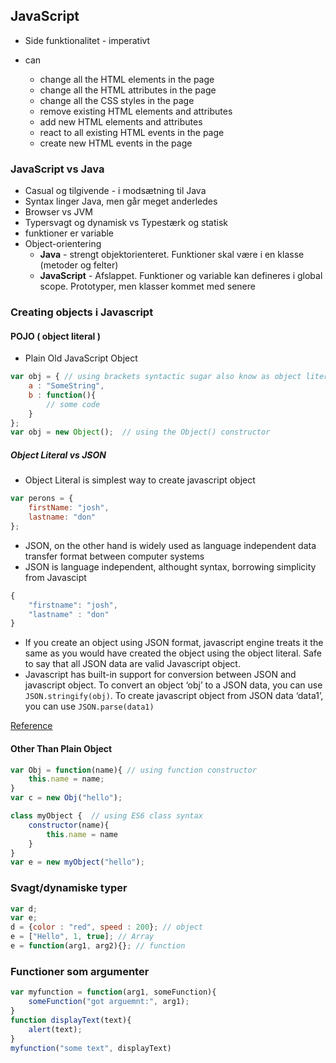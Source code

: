 ## JavaScript

- Side funktionalitet - imperativt

- can
  - change all the HTML elements in the page
  - change all the HTML attributes in the page
  - change all the CSS styles in the page
  - remove existing HTML elements and attributes
  - add new HTML elements and attributes
  - react to all existing HTML events in the page
  - create new HTML events in the page

###  JavaScript vs Java

- Casual og tilgivende - i modsætning til Java
- Syntax linger Java, men går meget anderledes
- Browser vs JVM
- Typersvagt og dynamisk vs Typestærk og statisk
- funktioner er variable
- Object-orientering
  - **Java** - strengt objektorienteret. Funktioner skal være i en klasse (metoder og felter)
  - **JavaScript** - Afslappet. Funktioner og variable kan defineres i global scope. Prototyper, men klasser kommet med senere

### Creating objects i Javascript 

#### POJO ( object literal  )

- Plain Old JavaScript Object

```javascript
var obj = { // using brackets syntactic sugar also know as object literal
    a : "SomeString",
    b : function(){
        // some code
    }
}; 
var obj = new Object();  // using the Object() constructor
```

##### Object Literal vs JSON

- Object Literal is simplest way to create javascript object

```javascript
var perons = {
    firstName: "josh",
    lastname: "don"
};
```

- JSON, on the other hand is widely used as language independent data transfer format between computer systems
- JSON is language independent, althought syntax, borrowing simplicity from Javascipt

```javascript
{
    "firstname": "josh",
    "lastname" : "don"
}
```

- If you create an object using JSON format, javascript engine treats it the same as you would have created the object using the object literal. Safe to say that all JSON data are valid Javascript object.
- Javascript has built-in support for conversion between JSON and javascript object. To convert an object ‘obj’ to a JSON data, you can use `JSON.stringify(obj)`. To create javascript object from JSON data ‘data1’, you can use `JSON.parse(data1)`

[Reference](https://medium.com/@easyexpresssoft/object-literal-vs-json-7a2084872907)


#### Other Than Plain Object

```javascript
var Obj = function(name){ // using function constructor
	this.name = name;
}
var c = new Obj("hello");
```

```javascript
class myObject {  // using ES6 class syntax
	constructor(name){
		this.name = name
	}
}
var e = new myObject("hello");
```

### Svagt/dynamiske typer

```javascript
var d;
var e;
d = {color : "red", speed : 200}; // object
e = ["Hello", 1, true]; // Array
e = function(arg1, arg2){}; // function
```

### Functioner som argumenter

```javascript
var myfunction = function(arg1, someFunction){
    someFunction("got arguemnt:", arg1);
}
function displayText(text){
    alert(text);
}
myfunction("some text", displayText)
```

